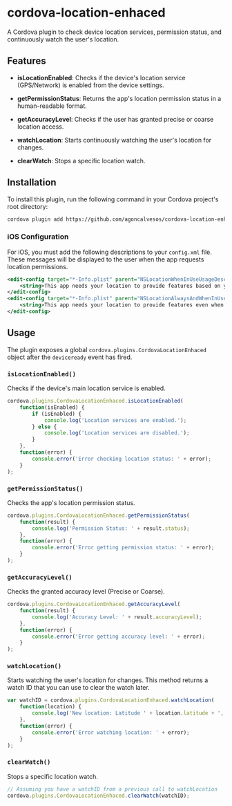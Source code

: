 # cordova-location-enhaced

A Cordova plugin to check device location services, permission status, and continuously watch the user's location.

## Features

* **isLocationEnabled**: Checks if the device's location service (GPS/Network) is enabled from the device settings.

* **getPermissionStatus**: Returns the app's location permission status in a human-readable format.

* **getAccuracyLevel**: Checks if the user has granted precise or coarse location access.

* **watchLocation**: Starts continuously watching the user's location for changes.

* **clearWatch**: Stops a specific location watch.

## Installation

To install this plugin, run the following command in your Cordova project's root directory:

```bash
cordova plugin add https://github.com/agoncalvesos/cordova-location-enhanced
````

### iOS Configuration

For iOS, you must add the following descriptions to your `config.xml` file. These messages will be displayed to the user when the app requests location permissions.

```xml
<edit-config target="*-Info.plist" parent="NSLocationWhenInUseUsageDescription" mode="merge">
    <string>This app needs your location to provide features based on your current position.</string>
</edit-config>
<edit-config target="*-Info.plist" parent="NSLocationAlwaysAndWhenInUseUsageDescription" mode="merge">
    <string>This app needs your location to provide features even when the app is in the background.</string>
</edit-config>
```

## Usage

The plugin exposes a global `cordova.plugins.CordovaLocationEnhaced` object after the `deviceready` event has fired.

### `isLocationEnabled()`

Checks if the device's main location service is enabled.

```javascript
cordova.plugins.CordovaLocationEnhaced.isLocationEnabled(
    function(isEnabled) {
        if (isEnabled) {
            console.log('Location services are enabled.');
        } else {
            console.log('Location services are disabled.');
        }
    },
    function(error) {
        console.error('Error checking location status: ' + error);
    }
);
```

### `getPermissionStatus()`

Checks the app's location permission status.

```javascript
cordova.plugins.CordovaLocationEnhaced.getPermissionStatus(
    function(result) {
        console.log('Permission Status: ' + result.status);
    },
    function(error) {
        console.error('Error getting permission status: ' + error);
    }
);
```

### `getAccuracyLevel()`

Checks the granted accuracy level (Precise or Coarse).

```javascript
cordova.plugins.CordovaLocationEnhaced.getAccuracyLevel(
    function(result) {
        console.log('Accuracy Level: ' + result.accuracyLevel);
    },
    function(error) {
        console.error('Error getting accuracy level: ' + error);
    }
);
```

### `watchLocation()`

Starts watching the user's location for changes. This method returns a watch ID that you can use to clear the watch later.

```javascript
var watchID = cordova.plugins.CordovaLocationEnhaced.watchLocation(
    function(location) {
        console.log('New location: Latitude ' + location.latitude + ', Longitude ' + location.longitude);
    },
    function(error) {
        console.error('Error watching location: ' + error);
    }
);
```

### `clearWatch()`

Stops a specific location watch.

```javascript
// Assuming you have a watchID from a previous call to watchLocation
cordova.plugins.CordovaLocationEnhaced.clearWatch(watchID);